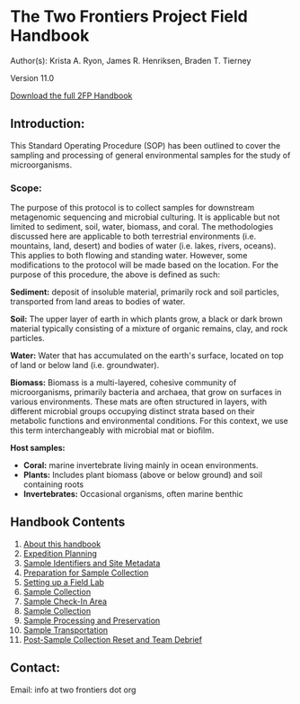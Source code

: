 # The Two Frontiers Project Field Handbook
Author(s): Krista A. Ryon, James R. Henriksen, Braden T. Tierney

Version 11.0

[Download the full 2FP Handbook](XXX)

## Introduction: 
This Standard Operating Procedure (SOP) has been outlined to cover the sampling and processing of general environmental samples for the study of microorganisms.

### Scope: 
The purpose of this protocol is to collect samples for downstream metagenomic sequencing and microbial culturing. It is applicable but not limited to sediment, soil, water, biomass, and coral. The methodologies discussed here are applicable to both terrestrial environments (i.e. mountains, land, desert) and bodies of water (i.e. lakes, rivers, oceans). This applies to both flowing and standing water. However, some modifications to the protocol will be made based on the location. For the purpose of this procedure, the above is defined as such:

**Sediment:** deposit of insoluble material, primarily rock and soil particles, transported from land areas to bodies of water.

**Soil:** The upper layer of earth in which plants grow, a black or dark brown material typically consisting of a mixture of organic remains, clay, and rock particles.

**Water:** Water that has accumulated on the earth's surface, located on top of land or below land (i.e. groundwater).

**Biomass:** Biomass is a multi-layered, cohesive community of microorganisms, primarily bacteria and archaea, that grow on surfaces in various environments. These mats are often structured in layers, with different microbial groups occupying distinct strata based on their metabolic functions and environmental conditions. For this context, we use this term interchangeably with microbial mat or biofilm.

**Host samples:**
- **Coral:** marine invertebrate living mainly in ocean environments.
- **Plants:** Includes plant biomass (above or below ground) and soil containing roots
- **Invertebrates:** Occasional organisms, often marine benthic

## Handbook Contents
1. [About this handbook](01-about-this-handbook.md)
2. [Expedition Planning](02-expedition-planning.md)
3. [Sample Identifiers and Site Metadata](03-sample-identifiers-and-site-metadata.md)
4. [Preparation for Sample Collection](04-preparation-for-sample-collection.md)
5. [Setting up a Field Lab](05-setting-up-a-field-processing-lab.md)
6. [Sample Collection]((06-sample-collection.md))
7. [Sample Check-In Area](07-sample-check-in.md)
8. [Sample Collection](06-sample-collection.md)
9. [Sample Processing and Preservation](08-sample-processing-and-preservation.md)
10. [Sample Transportation](09-sample-transportation.md)
11. [Post-Sample Collection Reset and Team Debrief](10-post-sampling-reset-and-team-debrief.md)

## Contact: 
Email: info at two frontiers dot org
